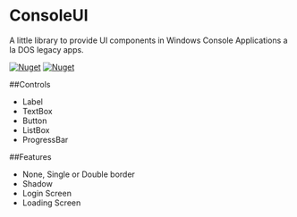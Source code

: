 # ConsoleUI
A little library to provide UI components in Windows Console Applications a la DOS legacy apps.

[![Nuget](https://img.shields.io/nuget/dt/consoleUI.svg)](http://nuget.org/packages/consoleUI)
[![Nuget](https://img.shields.io/nuget/v/consoleUI.svg)](http://nuget.org/packages/consoleUI)

##Controls

  * Label
  * TextBox
  * Button
  * ListBox
  * ProgressBar

##Features

  * None, Single or Double border
  * Shadow
  * Login Screen
  * Loading Screen